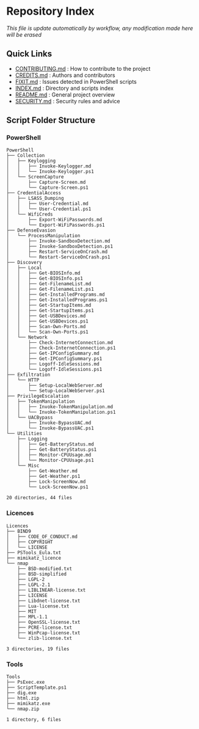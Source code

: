 # Repository Index
_This file is update automatically by workflow, any modification made here will be erased_

## Quick Links

- [CONTRIBUTING.md](CONTRIBUTING.md) : How to contribute to the project
- [CREDITS.md](CREDITS.md) : Authors and contributors
- [FIXIT.md](FIXIT.md) : Issues detected in PowerShell scripts
- [INDEX.md](INDEX.md) : Directory and scripts index
- [README.md](README.md) : General project overview
- [SECURITY.md](SECURITY.md) : Security rules and advice

## Script Folder Structure

### PowerShell

```plaintext
PowerShell
├── Collection
│   ├── Keylogging
│   │   ├── Invoke-Keylogger.md
│   │   └── Invoke-Keylogger.ps1
│   └── ScreenCapture
│       ├── Capture-Screen.md
│       └── Capture-Screen.ps1
├── CredentialAccess
│   ├── LSASS_Dumping
│   │   ├── User-Credential.md
│   │   └── User-Credential.ps1
│   └── WifiCreds
│       ├── Export-WiFiPasswords.md
│       └── Export-WiFiPasswords.ps1
├── DefenseEvasion
│   └── ProcessManipulation
│       ├── Invoke-SandboxDetection.md
│       ├── Invoke-SandboxDetection.ps1
│       ├── Restart-ServiceOnCrash.md
│       └── Restart-ServiceOnCrash.ps1
├── Discovery
│   ├── Local
│   │   ├── Get-BIOSInfo.md
│   │   ├── Get-BIOSInfo.ps1
│   │   ├── Get-FilenameList.md
│   │   ├── Get-FilenameList.ps1
│   │   ├── Get-InstalledPrograms.md
│   │   ├── Get-InstalledPrograms.ps1
│   │   ├── Get-StartupItems.md
│   │   ├── Get-StartupItems.ps1
│   │   ├── Get-USBDevices.md
│   │   ├── Get-USBDevices.ps1
│   │   ├── Scan-Own-Ports.md
│   │   └── Scan-Own-Ports.ps1
│   └── Network
│       ├── Check-InternetConnection.md
│       ├── Check-InternetConnection.ps1
│       ├── Get-IPConfigSummary.md
│       ├── Get-IPConfigSummary.ps1
│       ├── Logoff-IdleSessions.md
│       └── Logoff-IdleSessions.ps1
├── Exfiltration
│   └── HTTP
│       ├── Setup-LocalWebServer.md
│       └── Setup-LocalWebServer.ps1
├── PrivilegeEscalation
│   ├── TokenManipulation
│   │   ├── Invoke-TokenManipulation.md
│   │   └── Invoke-TokenManipulation.ps1
│   └── UACBypass
│       ├── Invoke-BypassUAC.md
│       └── Invoke-BypassUAC.ps1
└── Utilities
    ├── Logging
    │   ├── Get-BatteryStatus.md
    │   ├── Get-BatteryStatus.ps1
    │   ├── Monitor-CPUUsage.md
    │   └── Monitor-CPUUsage.ps1
    └── Misc
        ├── Get-Weather.md
        ├── Get-Weather.ps1
        ├── Lock-ScreenNow.md
        └── Lock-ScreenNow.ps1

20 directories, 44 files
```

### Licences

```plaintext
Licences
├── BIND9
│   ├── CODE_OF_CONDUCT.md
│   ├── COPYRIGHT
│   └── LICENSE
├── PSTools_Eula.txt
├── mimikatz_licence
└── nmap
    ├── BSD-modified.txt
    ├── BSD-simplified
    ├── LGPL-2
    ├── LGPL-2.1
    ├── LIBLINEAR-license.txt
    ├── LICENSE
    ├── Libdnet-license.txt
    ├── Lua-license.txt
    ├── MIT
    ├── MPL-1.1
    ├── OpenSSL-license.txt
    ├── PCRE-license.txt
    ├── WinPcap-license.txt
    └── zlib-license.txt

3 directories, 19 files
```

### Tools

```plaintext
Tools
├── PsExec.exe
├── ScriptTemplate.ps1
├── dig.exe
├── html.zip
├── mimikatz.exe
└── nmap.zip

1 directory, 6 files
```

